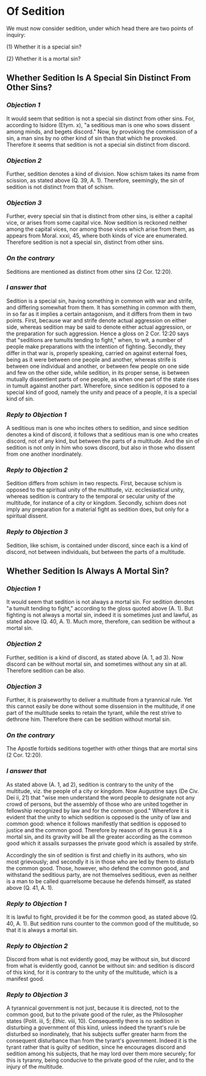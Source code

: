 # Of Sedition

We must now consider sedition, under which head there are two points
of inquiry:

(1) Whether it is a special sin?

(2) Whether it is a mortal sin?


## Whether Sedition Is A Special Sin Distinct From Other Sins?

### *Objection 1*
It would seem that sedition is not a special sin
distinct from other sins. For, according to Isidore (Etym. x), "a
seditious man is one who sows dissent among minds, and begets
discord." Now, by provoking the commission of a sin, a man sins by no
other kind of sin than that which he provoked. Therefore it seems
that sedition is not a special sin distinct from discord.

### *Objection 2*
Further, sedition denotes a kind of division. Now schism
takes its name from scission, as stated above (Q. 39, A. 1).
Therefore, seemingly, the sin of sedition is not distinct from that
of schism.

### *Objection 3*
Further, every special sin that is distinct from other sins,
is either a capital vice, or arises from some capital vice. Now
sedition is reckoned neither among the capital vices, nor among those
vices which arise from them, as appears from Moral. xxxi, 45, where
both kinds of vice are enumerated. Therefore sedition is not a
special sin, distinct from other sins.

### *On the contrary*
Seditions are mentioned as distinct from other
sins (2 Cor. 12:20).

### *I answer that*
Sedition is a special sin, having something in
common with war and strife, and differing somewhat from them. It has
something in common with them, in so far as it implies a certain
antagonism, and it differs from them in two points. First, because
war and strife denote actual aggression on either side, whereas
sedition may be said to denote either actual aggression, or the
preparation for such aggression. Hence a gloss on 2 Cor. 12:20 says
that "seditions are tumults tending to fight," when, to wit, a number
of people make preparations with the intention of fighting. Secondly,
they differ in that war is, properly speaking, carried on against
external foes, being as it were between one people and another,
whereas strife is between one individual and another, or between few
people on one side and few on the other side, while sedition, in its
proper sense, is between mutually dissentient parts of one people, as
when one part of the state rises in tumult against another part.
Wherefore, since sedition is opposed to a special kind of good,
namely the unity and peace of a people, it is a special kind of sin.

### *Reply to Objection 1*
A seditious man is one who incites others to sedition,
and since sedition denotes a kind of discord, it follows that a
seditious man is one who creates discord, not of any kind, but
between the parts of a multitude. And the sin of sedition is not only
in him who sows discord, but also in those who dissent from one
another inordinately.

### *Reply to Objection 2*
Sedition differs from schism in two respects. First,
because schism is opposed to the spiritual unity of the multitude,
viz. ecclesiastical unity, whereas sedition is contrary to the
temporal or secular unity of the multitude, for instance of a city or
kingdom. Secondly, schism does not imply any preparation for a
material fight as sedition does, but only for a spiritual dissent.

### *Reply to Objection 3*
Sedition, like schism, is contained under discord,
since each is a kind of discord, not between individuals, but between
the parts of a multitude.

## Whether Sedition Is Always A Mortal Sin?

### *Objection 1*
It would seem that sedition is not always a mortal sin.
For sedition denotes "a tumult tending to fight," according to the
gloss quoted above (A. 1). But fighting is not always a mortal sin,
indeed it is sometimes just and lawful, as stated above (Q. 40, A.
1). Much more, therefore, can sedition be without a mortal sin.

### *Objection 2*
Further, sedition is a kind of discord, as stated above (A.
1, ad 3). Now discord can be without mortal sin, and sometimes
without any sin at all. Therefore sedition can be also.

### *Objection 3*
Further, it is praiseworthy to deliver a multitude from a
tyrannical rule. Yet this cannot easily be done without some
dissension in the multitude, if one part of the multitude seeks to
retain the tyrant, while the rest strive to dethrone him. Therefore
there can be sedition without mortal sin.

### *On the contrary*
The Apostle forbids seditions together with other
things that are mortal sins (2 Cor. 12:20).

### *I answer that*
As stated above (A. 1, ad 2), sedition is contrary
to the unity of the multitude, viz. the people of a city or kingdom.
Now Augustine says (De Civ. Dei ii, 21) that "wise men understand the
word people to designate not any crowd of persons, but the assembly
of those who are united together in fellowship recognized by law and
for the common good." Wherefore it is evident that the unity to which
sedition is opposed is the unity of law and common good: whence it
follows manifestly that sedition is opposed to justice and the common
good. Therefore by reason of its genus it is a mortal sin, and its
gravity will be all the greater according as the common good which it
assails surpasses the private good which is assailed by strife.

Accordingly the sin of sedition is first and chiefly in its authors,
who sin most grievously; and secondly it is in those who are led by
them to disturb the common good. Those, however, who defend the
common good, and withstand the seditious party, are not themselves
seditious, even as neither is a man to be called quarrelsome because
he defends himself, as stated above (Q. 41, A. 1).

### *Reply to Objection 1*
It is lawful to fight, provided it be for the common
good, as stated above (Q. 40, A. 1). But sedition runs counter to the
common good of the multitude, so that it is always a mortal sin.

### *Reply to Objection 2*
Discord from what is not evidently good, may be without
sin, but discord from what is evidently good, cannot be without sin:
and sedition is discord of this kind, for it is contrary to the unity
of the multitude, which is a manifest good.

### *Reply to Objection 3*
A tyrannical government is not just, because it is
directed, not to the common good, but to the private good of the
ruler, as the Philosopher states (Polit. iii, 5; _Ethic._ viii, 10).
Consequently there is no sedition in disturbing a government of this
kind, unless indeed the tyrant's rule be disturbed so inordinately,
that his subjects suffer greater harm from the consequent disturbance
than from the tyrant's government. Indeed it is the tyrant rather
that is guilty of sedition, since he encourages discord and sedition
among his subjects, that he may lord over them more securely; for
this is tyranny, being conducive to the private good of the ruler,
and to the injury of the multitude.

